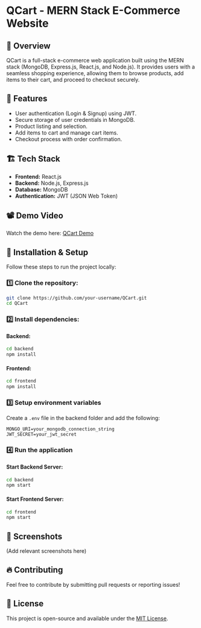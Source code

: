 # QCart - MERN Stack E-Commerce Website

## 🛒 Overview
QCart is a full-stack e-commerce web application built using the MERN stack (MongoDB, Express.js, React.js, and Node.js). It provides users with a seamless shopping experience, allowing them to browse products, add items to their cart, and proceed to checkout securely.

## 🚀 Features
- User authentication (Login & Signup) using JWT.
- Secure storage of user credentials in MongoDB.
- Product listing and selection.
- Add items to cart and manage cart items.
- Checkout process with order confirmation.

## 🏗 Tech Stack
- **Frontend:** React.js
- **Backend:** Node.js, Express.js
- **Database:** MongoDB
- **Authentication:** JWT (JSON Web Token)

## 📽 Demo Video
Watch the demo here: [QCart Demo](https://drive.google.com/file/d/1QPvTgw-pOo6BQOV71i2QuRAgb9opNpkO/view?usp=share_link)

## 📂 Installation & Setup
Follow these steps to run the project locally:

### 1️⃣ Clone the repository:
```sh
git clone https://github.com/your-username/QCart.git
cd QCart
```

### 2️⃣ Install dependencies:
#### Backend:
```sh
cd backend
npm install
```
#### Frontend:
```sh
cd frontend
npm install
```

### 3️⃣ Setup environment variables
Create a `.env` file in the backend folder and add the following:
```
MONGO_URI=your_mongodb_connection_string
JWT_SECRET=your_jwt_secret
```

### 4️⃣ Run the application
#### Start Backend Server:
```sh
cd backend
npm start
```
#### Start Frontend Server:
```sh
cd frontend
npm start
```

## 📸 Screenshots
(Add relevant screenshots here)

## 🔥 Contributing
Feel free to contribute by submitting pull requests or reporting issues!

## 📜 License
This project is open-source and available under the [MIT License](LICENSE).

